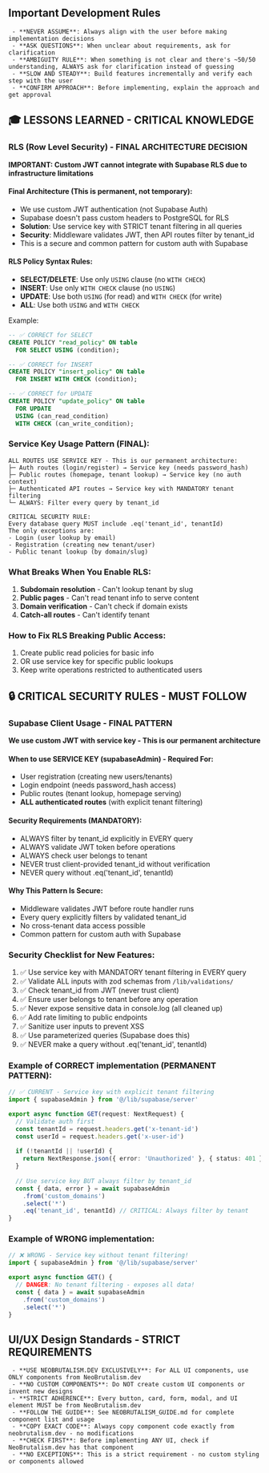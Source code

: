 ## Important Development Rules
     - **NEVER ASSUME**: Always align with the user before making implementation decisions
     - **ASK QUESTIONS**: When unclear about requirements, ask for clarification
     - **AMBIGUITY RULE**: When something is not clear and there's ~50/50 understanding, ALWAYS ask for clarification instead of guessing
     - **SLOW AND STEADY**: Build features incrementally and verify each step with the user
     - **CONFIRM APPROACH**: Before implementing, explain the approach and get approval

## 🎓 LESSONS LEARNED - CRITICAL KNOWLEDGE

### RLS (Row Level Security) - FINAL ARCHITECTURE DECISION
**IMPORTANT: Custom JWT cannot integrate with Supabase RLS due to infrastructure limitations**

#### Final Architecture (This is permanent, not temporary):
- We use custom JWT authentication (not Supabase Auth)
- Supabase doesn't pass custom headers to PostgreSQL for RLS
- **Solution**: Use service key with STRICT tenant filtering in all queries
- **Security**: Middleware validates JWT, then API routes filter by tenant_id
- This is a secure and common pattern for custom auth with Supabase

#### RLS Policy Syntax Rules:
- **SELECT/DELETE**: Use only `USING` clause (no `WITH CHECK`)
- **INSERT**: Use only `WITH CHECK` clause (no `USING`) 
- **UPDATE**: Use both `USING` (for read) and `WITH CHECK` (for write)
- **ALL**: Use both `USING` and `WITH CHECK`

Example:
```sql
-- ✅ CORRECT for SELECT
CREATE POLICY "read_policy" ON table
  FOR SELECT USING (condition);

-- ✅ CORRECT for INSERT  
CREATE POLICY "insert_policy" ON table
  FOR INSERT WITH CHECK (condition);

-- ✅ CORRECT for UPDATE
CREATE POLICY "update_policy" ON table
  FOR UPDATE 
  USING (can_read_condition)
  WITH CHECK (can_write_condition);
```

### Service Key Usage Pattern (FINAL):
```
ALL ROUTES USE SERVICE KEY - This is our permanent architecture:
├─ Auth routes (login/register) → Service key (needs password_hash)
├─ Public routes (homepage, tenant lookup) → Service key (no auth context)
├─ Authenticated API routes → Service key with MANDATORY tenant filtering
└─ ALWAYS: Filter every query by tenant_id

CRITICAL SECURITY RULE:
Every database query MUST include .eq('tenant_id', tenantId)
The only exceptions are:
- Login (user lookup by email)
- Registration (creating new tenant/user)
- Public tenant lookup (by domain/slug)
```

### What Breaks When You Enable RLS:
1. **Subdomain resolution** - Can't lookup tenant by slug
2. **Public pages** - Can't read tenant info to serve content
3. **Domain verification** - Can't check if domain exists
4. **Catch-all routes** - Can't identify tenant

### How to Fix RLS Breaking Public Access:
1. Create public read policies for basic info
2. OR use service key for specific public lookups
3. Keep write operations restricted to authenticated users

## 🔒 CRITICAL SECURITY RULES - MUST FOLLOW

### Supabase Client Usage - FINAL PATTERN
**We use custom JWT with service key - This is our permanent architecture**

#### When to use SERVICE KEY (supabaseAdmin) - Required For:
- User registration (creating new users/tenants)
- Login endpoint (needs password_hash access)
- Public routes (tenant lookup, homepage serving)
- **ALL authenticated routes** (with explicit tenant filtering)

#### Security Requirements (MANDATORY):
- ALWAYS filter by tenant_id explicitly in EVERY query
- ALWAYS validate JWT token before operations
- ALWAYS check user belongs to tenant
- NEVER trust client-provided tenant_id without verification
- NEVER query without .eq('tenant_id', tenantId)

#### Why This Pattern Is Secure:
- Middleware validates JWT before route handler runs
- Every query explicitly filters by validated tenant_id
- No cross-tenant data access possible
- Common pattern for custom auth with Supabase

### Security Checklist for New Features:
1. ✅ Use service key with MANDATORY tenant filtering in EVERY query
2. ✅ Validate ALL inputs with zod schemas from `/lib/validations/`
3. ✅ Check tenant_id from JWT (never trust client)
4. ✅ Ensure user belongs to tenant before any operation
5. ✅ Never expose sensitive data in console.log (all cleaned up)
6. ✅ Add rate limiting to public endpoints
7. ✅ Sanitize user inputs to prevent XSS
8. ✅ Use parameterized queries (Supabase does this)
9. ✅ NEVER make a query without .eq('tenant_id', tenantId)

### Example of CORRECT implementation (PERMANENT PATTERN):
```typescript
// ✅ CURRENT - Service key with explicit tenant filtering
import { supabaseAdmin } from '@/lib/supabase/server'

export async function GET(request: NextRequest) {
  // Validate auth first
  const tenantId = request.headers.get('x-tenant-id')
  const userId = request.headers.get('x-user-id')
  
  if (!tenantId || !userId) {
    return NextResponse.json({ error: 'Unauthorized' }, { status: 401 })
  }
  
  // Use service key BUT always filter by tenant_id
  const { data, error } = await supabaseAdmin
    .from('custom_domains')
    .select('*')
    .eq('tenant_id', tenantId) // CRITICAL: Always filter by tenant
}
```

### Example of WRONG implementation:
```typescript
// ❌ WRONG - Service key without tenant filtering!
import { supabaseAdmin } from '@/lib/supabase/server'

export async function GET() {
  // DANGER: No tenant filtering - exposes all data!
  const { data } = await supabaseAdmin
    .from('custom_domains')
    .select('*')
}
```

## UI/UX Design Standards - STRICT REQUIREMENTS
     - **USE NEOBRUTALISM.DEV EXCLUSIVELY**: For ALL UI components, use ONLY components from NeoBrutalism.dev
     - **NO CUSTOM COMPONENTS**: Do NOT create custom UI components or invent new designs
     - **STRICT ADHERENCE**: Every button, card, form, modal, and UI element MUST be from NeoBrutalism.dev
     - **FOLLOW THE GUIDE**: See NEOBRUTALISM_GUIDE.md for complete component list and usage
     - **COPY EXACT CODE**: Always copy component code exactly from neobrutalism.dev - no modifications
     - **CHECK FIRST**: Before implementing ANY UI, check if NeoBrutalism.dev has that component
     - **NO EXCEPTIONS**: This is a strict requirement - no custom styling or components allowed